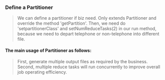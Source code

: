 ### Define a Partitioner

> We can define a partitioner if biz need. Only extends Partitioner and override the method 'getPartition'. Then, we need do 'setpartitionerClass' and setNumReduceTasks(2) in our run method, because we need to depart telephone or non-telephone into different file.

#### The main usage of Partitioner as follows:
> First, generate multiple output files as required by the business.
> Second, multiple reduce tasks will run concurrently to improve overall job operating efficiency.